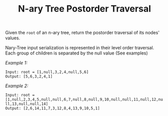 ﻿<h1 align="center">N-ary Tree Postorder Traversal</h1>
<br>

Given the `root` of an n-ary tree, return the postorder traversal of its nodes' values.

Nary-Tree input serialization is represented in their level order traversal. Each group of children is separated by the null value (See examples)

*Example 1:* <br>

`Input: root = [1,null,3,2,4,null,5,6]`<br>
`Output: [5,6,3,2,4,1]`

*Example 2:*<br>

`Input: root = [1,null,2,3,4,5,null,null,6,7,null,8,null,9,10,null,null,11,null,12,null,13,null,null,14]`<br>
`Output: [2,6,14,11,7,3,12,8,4,13,9,10,5,1]`